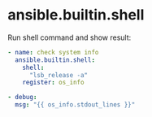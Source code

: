 # ansible.builtin.shell

Run shell command and show result:
```yaml
- name: check system info
  ansible.builtin.shell:
    shell: 
      "lsb_release -a"
    register: os_info

- debug:
  msg: "{{ os_info.stdout_lines }}"
  
```